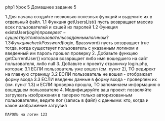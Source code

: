  php1 Урок 5 Домашнее задание 5
 
1.Для начала создайте несколько полезных функций и выделите 
их в отдельный файл.
    1.1 Функция getUsersList() пусть возвращает массив 
        всех пользователей и хэшей их паролей
    1.2 Функция existsUser($login) проверяет - существует ли 
        пользователь с заданным логином?
    1.3 Функция сheckPassword($login, $password) пусть возвращает true тогда, 
        когда существует пользователь с указанным логином и 
        введенный им пароль прошел проверку
2. Добавьте функцию getCurrentUser() которая возвращает 
либо имя вошедшего на сайт пользователя, либо null
3. Добавьте к проекту страничку login.php, которая:
    3.1 ЕСЛИ пользователь уже вошел (см. пункт 2), 
        ТО редирект на главную страницу
    3.2 ЕСЛИ пользователь не вошел - отображает форму входа
    3.3 ЕСЛИ введены данные в форму входа - проверяем их 
        (см. пункт 1.3) и ЕСЛИ проверка прошла, 
        ТО запоминаем информацию о вошедшем пользователе
4. Модифицируйте ваш проект: позволяйте загружать изображения 
    в галерею только авторизованным пользователям, ведите 
    лог (запись в файл) с данными: кто, когда и какое изображение 
    загрузил        
    
    
    ПАРОЛЬ на логин 123